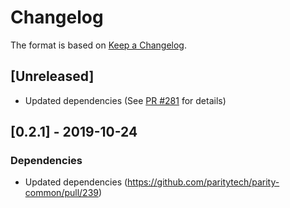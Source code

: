 # Changelog

The format is based on [Keep a Changelog]. 

[Keep a Changelog]: http://keepachangelog.com/en/1.0.0/

## [Unreleased]
- Updated dependencies (See [PR #281](https://github.com/paritytech/parity-common/pull/281) for details)

## [0.2.1] - 2019-10-24
### Dependencies
- Updated dependencies (https://github.com/paritytech/parity-common/pull/239)
